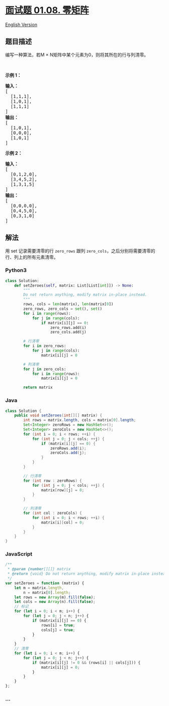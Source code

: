 # [面试题 01.08. 零矩阵](https://leetcode-cn.com/problems/zero-matrix-lcci)

[English Version](/lcci/01.08.Zero%20Matrix/README_EN.md)

## 题目描述

<!-- 这里写题目描述 -->
<p>编写一种算法，若M × N矩阵中某个元素为0，则将其所在的行与列清零。</p>

<p>&nbsp;</p>

<p><strong>示例 1：</strong></p>

<pre><strong>输入：</strong>
[
  [1,1,1],
  [1,0,1],
  [1,1,1]
]
<strong>输出：</strong>
[
  [1,0,1],
  [0,0,0],
  [1,0,1]
]
</pre>

<p><strong>示例 2：</strong></p>

<pre><strong>输入：</strong>
[
  [0,1,2,0],
  [3,4,5,2],
  [1,3,1,5]
]
<strong>输出：</strong>
[
  [0,0,0,0],
  [0,4,5,0],
  [0,3,1,0]
]
</pre>

## 解法

<!-- 这里可写通用的实现逻辑 -->

用 set 记录需要清零的行 `zero_rows` 跟列 `zero_cols`，之后分别将需要清零的行、列上的所有元素清零。

<!-- tabs:start -->

### **Python3**

<!-- 这里可写当前语言的特殊实现逻辑 -->

```python
class Solution:
    def setZeroes(self, matrix: List[List[int]]) -> None:
        """
        Do not return anything, modify matrix in-place instead.
        """
        rows, cols = len(matrix), len(matrix[0])
        zero_rows, zero_cols = set(), set()
        for i in range(rows):
            for j in range(cols):
                if matrix[i][j] == 0:
                    zero_rows.add(i)
                    zero_cols.add(j)

        # 行清零
        for i in zero_rows:
            for j in range(cols):
                matrix[i][j] = 0

        # 列清零
        for j in zero_cols:
            for i in range(rows):
                matrix[i][j] = 0

        return matrix

```

### **Java**

<!-- 这里可写当前语言的特殊实现逻辑 -->

```java
class Solution {
    public void setZeroes(int[][] matrix) {
        int rows = matrix.length, cols = matrix[0].length;
        Set<Integer> zeroRows = new HashSet<>();
        Set<Integer> zeroCols = new HashSet<>();
        for (int i = 0; i < rows; ++i) {
            for (int j = 0; j < cols; ++j) {
                if (matrix[i][j] == 0) {
                    zeroRows.add(i);
                    zeroCols.add(j);
                }
            }
        }

        // 行清零
        for (int row : zeroRows) {
            for (int j = 0; j < cols; ++j) {
                matrix[row][j] = 0;
            }
        }

        // 列清零
        for (int col : zeroCols) {
            for (int i = 0; i < rows; ++i) {
                matrix[i][col] = 0;
            }
        }
    }
}
```

### **JavaScript**

```js
/**
 * @param {number[][]} matrix
 * @return {void} Do not return anything, modify matrix in-place instead.
 */
var setZeroes = function (matrix) {
    let m = matrix.length,
        n = matrix[0].length;
    let rows = new Array(m).fill(false);
    let cols = new Array(n).fill(false);
    // 标记
    for (let i = 0; i < m; i++) {
        for (let j = 0; j < n; j++) {
            if (matrix[i][j] == 0) {
                rows[i] = true;
                cols[j] = true;
            }
        }
    }
    // 清零
    for (let i = 0; i < m; i++) {
        for (let j = 0; j < n; j++) {
            if (matrix[i][j] != 0 && (rows[i] || cols[j])) {
                matrix[i][j] = 0;
            }
        }
    }
};
```

### **...**

```

```

<!-- tabs:end -->
